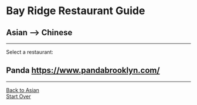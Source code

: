 # Bay Ridge Restaurant Guide
## Asian --> Chinese
---
Select a restaurant:
## Panda https://www.pandabrooklyn.com/
---
[Back to Asian](asian.md)  
[Start Over](../home.md)